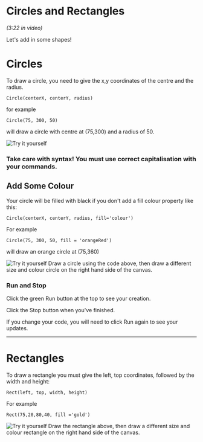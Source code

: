# Circles and Rectangles
*(3:22 in video)*

Let's add in some shapes!
# Circles
To draw a circle, you need to give the x,y coordinates of the centre and the radius.

```Circle(centerX, centerY, radius)```

for example

```Circle(75, 300, 50)```

will draw a circle with centre at (75,300) and a radius of 50.

![Try it yourself](tutImages/runSml2.png) 
### Take care with syntax!  You must use correct capitalisation with your commands.

## Add Some Colour
Your circle will be filled with black if you don't add a fill colour property like this:

```Circle(centerX, centerY, radius, fill='colour')```

For example

```Circle(75, 300, 50, fill = 'orangeRed')```

will draw an orange circle at (75,360)

![Try it yourself](tutImages/runSml2.png) 
Draw a circle using the code above, then draw a different size and colour circle on the right hand side of the canvas.

### Run and Stop

Click the green Run button at the top to see your creation.

Click the Stop button when you've finished.

If you change your code, you will need to click Run again to see your updates.

---
# Rectangles
To draw a rectangle you must give the left, top coordinates, followed by the width and height:

```Rect(left, top, width, height)```

For example

```Rect(75,20,80,40, fill ='gold')```

![Try it yourself](tutImages/runSml2.png) 
Draw the rectangle above, then draw a different size and colour rectangle on the right hand side of the canvas.